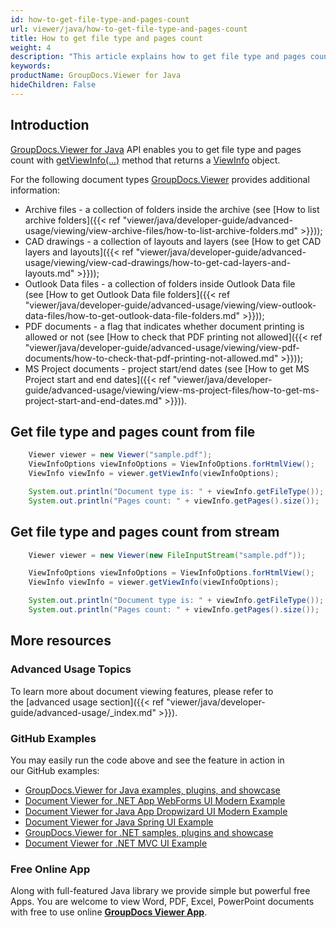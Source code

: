 ```yaml
---
id: how-to-get-file-type-and-pages-count
url: viewer/java/how-to-get-file-type-and-pages-count
title: How to get file type and pages count
weight: 4
description: "This article explains how to get file type and pages count using Java / C# with GroupDocs.Viewer for Java."
keywords: 
productName: GroupDocs.Viewer for Java
hideChildren: False
---
```

## Introduction

[GroupDocs.Viewer for Java](https://products.groupdocs.com/viewer/java) API enables you to get file type and pages count with [getViewInfo(...)](https://apireference.groupdocs.com/viewer/java/com.groupdocs.viewer/Viewer#getViewInfo(com.groupdocs.viewer.options.ViewInfoOptions)) method that returns a [ViewInfo](https://apireference.groupdocs.com/viewer/java/com.groupdocs.viewer.results/ViewInfo) object.

For the following document types [GroupDocs.Viewer](https://products.groupdocs.com/viewer) provides additional information:

*   Archive files - a collection of folders inside the archive (see [How to list archive folders]({{< ref "viewer/java/developer-guide/advanced-usage/viewing/view-archive-files/how-to-list-archive-folders.md" >}}));
*   CAD drawings - a collection of layouts and layers (see [How to get CAD layers and layouts]({{< ref "viewer/java/developer-guide/advanced-usage/viewing/view-cad-drawings/how-to-get-cad-layers-and-layouts.md" >}}));
*   Outlook Data files - a collection of folders inside Outlook Data file (see [How to get Outlook Data file folders]({{< ref "viewer/java/developer-guide/advanced-usage/viewing/view-outlook-data-files/how-to-get-outlook-data-file-folders.md" >}}));
*   PDF documents - a flag that indicates whether document printing is allowed or not (see [How to check that PDF printing not allowed]({{< ref "viewer/java/developer-guide/advanced-usage/viewing/view-pdf-documents/how-to-check-that-pdf-printing-not-allowed.md" >}}));
*   MS Project documents - project start/end dates (see [How to get MS Project start and end dates]({{< ref "viewer/java/developer-guide/advanced-usage/viewing/view-ms-project-files/how-to-get-ms-project-start-and-end-dates.md" >}})).

## Get file type and pages count from file 

```java
    Viewer viewer = new Viewer("sample.pdf");
    ViewInfoOptions viewInfoOptions = ViewInfoOptions.forHtmlView();
    ViewInfo viewInfo = viewer.getViewInfo(viewInfoOptions);

    System.out.println("Document type is: " + viewInfo.getFileType());
    System.out.println("Pages count: " + viewInfo.getPages().size());
```

## Get file type and pages count from stream

```java
    Viewer viewer = new Viewer(new FileInputStream("sample.pdf"));

    ViewInfoOptions viewInfoOptions = ViewInfoOptions.forHtmlView();
    ViewInfo viewInfo = viewer.getViewInfo(viewInfoOptions);

    System.out.println("Document type is: " + viewInfo.getFileType());
    System.out.println("Pages count: " + viewInfo.getPages().size());
```

## More resources
### Advanced Usage Topics
To learn more about document viewing features, please refer to the [advanced usage section]({{< ref "viewer/java/developer-guide/advanced-usage/_index.md" >}}).

### GitHub Examples
You may easily run the code above and see the feature in action in our GitHub examples:
*   [GroupDocs.Viewer for Java examples, plugins, and showcase](https://github.com/groupdocs-viewer/GroupDocs.Viewer-for-Java)
*   [Document Viewer for .NET App WebForms UI Modern Example](https://github.com/groupdocs-viewer/GroupDocs.Viewer-for-Java-WebForms)    
*   [Document Viewer for Java App Dropwizard UI Modern Example](https://github.com/groupdocs-viewer/GroupDocs.Viewer-for-Java-Dropwizard)    
*   [Document Viewer for Java Spring UI Example](https://github.com/groupdocs-viewer/GroupDocs.Viewer-for-Java-Spring)
*   [GroupDocs.Viewer for .NET samples, plugins and showcase](https://github.com/groupdocs-viewer/GroupDocs.Viewer-for-.NET)
*   [Document Viewer for .NET MVC UI Example](https://github.com/groupdocs-viewer/GroupDocs.Viewer-for-Java-MVC)     

### Free Online App
Along with full-featured Java library we provide simple but powerful free Apps.
You are welcome to view Word, PDF, Excel, PowerPoint documents with free to use online **[GroupDocs Viewer App](https://products.groupdocs.app/viewer)**.